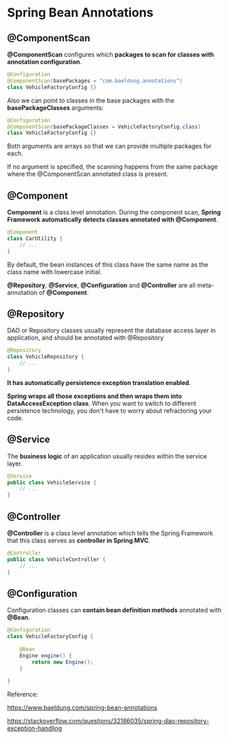 # Spring Bean Annotations

## @ComponentScan

**@ComponentScan** configures which **packages to scan for classes with annotation configuration**.

```java
@Configuration
@ComponentScan(basePackages = "com.baeldung.annotations")
class VehicleFactoryConfig {}
```

Also we can point to classes in the base packages with the **basePackageClasses** arguments:

```java
@Configuration
@ComponentScan(basePackageClasses = VehicleFactoryConfig.class)
class VehicleFactoryConfig {}
```

Both arguments are arrays so that we can provide multiple packages for each. 

If no argument is specified, the scanning happens from the same package where the @ComponentScan annotated class is present.


## @Component

**Component** is a class level annotation. During the component scan, **Spring Framework automatically detects classes annotated with @Component**.

```java
@Component
class CarUtility {
    // ...
}
```

By default, the bean instances of this class have the same name as the class name with lowercase initial.

**@Repository**, **@Service**, **@Configuration** and **@Controller** are all meta-annotation of **@Component**.

## @Repository

DAO or Repository classes usually represent the database access layer in application, and should be annotated with @Repository

```java
@Repository
class VehicleRepository {
    // ...
}
```

**It has automatically persistence exception translation enabled**.

**Spring wraps all those exceptions and then wraps them into DataAccessException class**. When you want to switch to different persistence technology, you don't have to worry about refractoring your code.

## @Service

The **business logic** of an application usually resides within the service layer.

```java
@Service
public class VehicleService {
    // ...    
}
```
## @Controller

**@Controller** is a class level annotation which tells the Spring Framework that this class serves as **controller in Spring MVC**.
```java
@Controller
public class VehicleController {
    // ...
}
```

## @Configuration

Configuration classes can **contain bean definition methods** annotated with **@Bean**.

```java
@Configuration
class VehicleFactoryConfig {
 
    @Bean
    Engine engine() {
        return new Engine();
    }
 
}
```

Reference:

https://www.baeldung.com/spring-bean-annotations

https://stackoverflow.com/questions/32186035/spring-dao-repository-exception-handling




